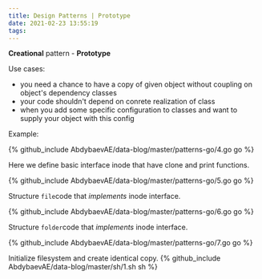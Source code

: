 ```yaml
---
title: Design Patterns | Prototype
date: 2021-02-23 13:55:19
tags:
---
```

**Creational** pattern - **Prototype**

Use cases: 

- you need  a chance to have a copy of given object without coupling on object's dependency classes 
- your code shouldn't depend on conrete realization of class 
- when you add some specific configuration to classes and want to supply your object with this config 

Example: 

{% github_include AbdybaevAE/data-blog/master/patterns-go/4.go go %}

Here we define basic interface inode that have clone and print functions.

{% github_include AbdybaevAE/data-blog/master/patterns-go/5.go go %}

Structure <code>file</code>code that *implements* inode interface.

{% github_include AbdybaevAE/data-blog/master/patterns-go/6.go go %}

Structure <code>folder</code>code that *implements* inode interface.

{% github_include AbdybaevAE/data-blog/master/patterns-go/7.go go %}

Initialize filesystem and create identical copy.
{% github_include AbdybaevAE/data-blog/master/sh/1.sh sh %}